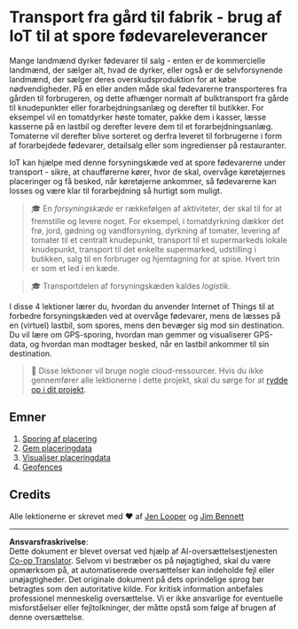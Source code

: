 <!--
CO_OP_TRANSLATOR_METADATA:
{
  "original_hash": "e978534a245b000725ed2a048f943213",
  "translation_date": "2025-08-27T21:18:18+00:00",
  "source_file": "3-transport/README.md",
  "language_code": "da"
}
-->
# Transport fra gård til fabrik - brug af IoT til at spore fødevareleverancer

Mange landmænd dyrker fødevarer til salg - enten er de kommercielle landmænd, der sælger alt, hvad de dyrker, eller også er de selvforsynende landmænd, der sælger deres overskudsproduktion for at købe nødvendigheder. På en eller anden måde skal fødevarerne transporteres fra gården til forbrugeren, og dette afhænger normalt af bulktransport fra gårde til knudepunkter eller forarbejdningsanlæg og derefter til butikker. For eksempel vil en tomatdyrker høste tomater, pakke dem i kasser, læsse kasserne på en lastbil og derefter levere dem til et forarbejdningsanlæg. Tomaterne vil derefter blive sorteret og derfra leveret til forbrugerne i form af forarbejdede fødevarer, detailsalg eller som ingredienser på restauranter.

IoT kan hjælpe med denne forsyningskæde ved at spore fødevarerne under transport - sikre, at chaufførerne kører, hvor de skal, overvåge køretøjernes placeringer og få besked, når køretøjerne ankommer, så fødevarerne kan losses og være klar til forarbejdning så hurtigt som muligt.

> 🎓 En *forsyningskæde* er rækkefølgen af aktiviteter, der skal til for at fremstille og levere noget. For eksempel, i tomatdyrkning dækker det frø, jord, gødning og vandforsyning, dyrkning af tomater, levering af tomater til et centralt knudepunkt, transport til et supermarkeds lokale knudepunkt, transport til det enkelte supermarked, udstilling i butikken, salg til en forbruger og hjemtagning for at spise. Hvert trin er som et led i en kæde.

> 🎓 Transportdelen af forsyningskæden kaldes *logistik*.

I disse 4 lektioner lærer du, hvordan du anvender Internet of Things til at forbedre forsyningskæden ved at overvåge fødevarer, mens de læsses på en (virtuel) lastbil, som spores, mens den bevæger sig mod sin destination. Du vil lære om GPS-sporing, hvordan man gemmer og visualiserer GPS-data, og hvordan man modtager besked, når en lastbil ankommer til sin destination.

> 💁 Disse lektioner vil bruge nogle cloud-ressourcer. Hvis du ikke gennemfører alle lektionerne i dette projekt, skal du sørge for at [rydde op i dit projekt](../clean-up.md).

## Emner

1. [Sporing af placering](lessons/1-location-tracking/README.md)  
1. [Gem placeringdata](lessons/2-store-location-data/README.md)  
1. [Visualiser placeringdata](lessons/3-visualize-location-data/README.md)  
1. [Geofences](lessons/4-geofences/README.md)  

## Credits

Alle lektionerne er skrevet med ♥️ af [Jen Looper](https://github.com/jlooper) og [Jim Bennett](https://GitHub.com/JimBobBennett)

---

**Ansvarsfraskrivelse**:  
Dette dokument er blevet oversat ved hjælp af AI-oversættelsestjenesten [Co-op Translator](https://github.com/Azure/co-op-translator). Selvom vi bestræber os på nøjagtighed, skal du være opmærksom på, at automatiserede oversættelser kan indeholde fejl eller unøjagtigheder. Det originale dokument på dets oprindelige sprog bør betragtes som den autoritative kilde. For kritisk information anbefales professionel menneskelig oversættelse. Vi er ikke ansvarlige for eventuelle misforståelser eller fejltolkninger, der måtte opstå som følge af brugen af denne oversættelse.